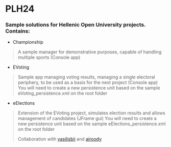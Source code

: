 # PLH24

### Sample solutions for Hellenic Open University projects. Contains:

* Championship

> A sample manager for demonstrative purposes, capable of handling multiple sports (Console app)

* EVoting

> Sample app managing voting results, managing a single electoral periphery, to be used as a basis for the next project (Console app)
> You will need to create a new persistence unit based on the sample eVoting_persistence.xml on the root folder

 * eElections

> Extension of the EVoting project, simulates election results and allows management of candidates (JFrame gui)
> You will need to create a new persistence unit based on the sample eElections_persistence.xml on the root folder
>
> Collaboration with [vasilisbii](https://github.com/vasilisbii) and [airoody](https://github.com/airoody)
